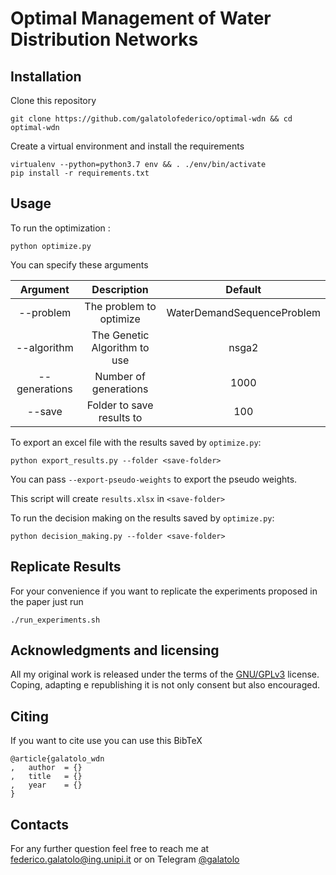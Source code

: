 # Optimal Management of Water Distribution Networks


## Installation

Clone this repository

```
git clone https://github.com/galatolofederico/optimal-wdn && cd optimal-wdn
```

Create a virtual environment and install the requirements

```
virtualenv --python=python3.7 env && . ./env/bin/activate
pip install -r requirements.txt
```

## Usage

To run the optimization :

```
python optimize.py
```

You can specify these arguments

|    Argument   |          Description         |           Default          |
|:-------------:|:----------------------------:|:--------------------------:|
|   --problem   |    The problem to optimize   | WaterDemandSequenceProblem |
|  --algorithm  | The Genetic Algorithm to use |            nsga2           |
| --generations |     Number of generations    |            1000            |
|     --save    |   Folder to save results to  |             100            |


To export an excel file with the results saved by `optimize.py`:

```
python export_results.py --folder <save-folder>
```

You can pass `--export-pseudo-weights` to export the pseudo weights.

This script will create `results.xlsx` in `<save-folder>`

To run the decision making on the results saved by `optimize.py`:

```
python decision_making.py --folder <save-folder>
```

## Replicate Results

For your convenience if you want to replicate the experiments proposed in the paper just run

```
./run_experiments.sh
```


## Acknowledgments and licensing

All my original work is released under the terms of the [GNU/GPLv3](https://choosealicense.com/licenses/gpl-3.0/) license. Coping, adapting e republishing it is not only consent but also encouraged. 

## Citing

If you want to cite use you can use this BibTeX

```
@article{galatolo_wdn
,	author	= {}
,	title	= {}
,	year	= {}
}
```

## Contacts

For any further question feel free to reach me at  [federico.galatolo@ing.unipi.it](mailto:federico.galatolo@ing.unipi.it) or on Telegram  [@galatolo](https://t.me/galatolo)